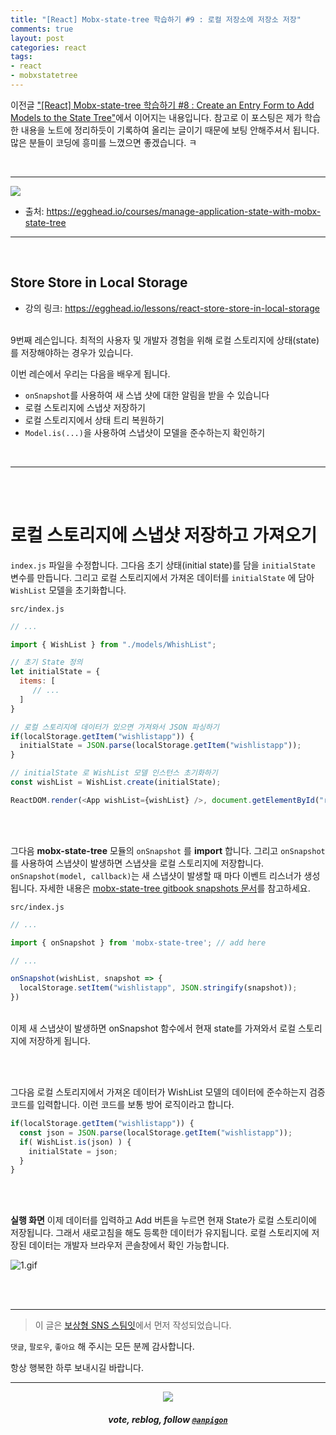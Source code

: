 ```yaml
---
title: "[React] Mobx-state-tree 학습하기 #9 : 로컬 저장소에 저장소 저장"
comments: true
layout: post
categories: react
tags:
- react
- mobxstatetree
---
```


이전글 ["\[React\] Mobx-state-tree 학습하기 #8 : Create an Entry Form to Add Models to the State Tree"](/zzan/@anpigon/react-mobx-state-tree-8-create-an-entry-form-to-add-models-to-the-state-tree)에서 이어지는 내용입니다. 참고로 이 포스팅은 제가 학습한 내용을 노트에 정리하듯이 기록하여 올리는 글이기 때문에 보팅 안해주셔서 됩니다.  많은 분들이 코딩에 흥미를  느꼈으면 좋겠습니다.  ㅋ

<br>

***

![](https://files.steempeak.com/file/steempeak/anpigon/sYISPibs-E1848CE185A6E18486E185A9E186A820E1848BE185A5E186B9E18482E185B3E186AB20E18483E185B5E1848CE185A1E1848BE185B5E186AB.png)
* 출처: https://egghead.io/courses/manage-application-state-with-mobx-state-tree

***

<br>

## Store Store in Local Storage

* 강의 링크: https://egghead.io/lessons/react-store-store-in-local-storage

<br>9번째 레슨입니다.  최적의 사용자 및 개발자 경험을 위해 로컬 스토리지에 상태(state)를 저장해야하는 경우가 있습니다.

이번 레슨에서 우리는 다음을 배우게 됩니다.

* `onSnapshot`를 사용하여 새 스냅 샷에 대한 알림을 받을 수 있습니다
* 로컬 스토리지에 스냅샷 저장하기
* 로컬 스토리지에서 상태 트리 복원하기
* `Model.is(...)`을 사용하여 스냅샷이 모델을 준수하는지 확인하기

<br>

***

<br>
<br>

# 로컬 스토리지에 스냅샷 저장하고 가져오기

`index.js` 파일을 수정합니다. 그다음 초기 상태(initial state)를 담을 `initialState` 변수를 만듭니다. 그리고 로컬 스토리지에서 가져온 데이터를  `initialState` 에 담아 `WishList` 모델을 초기화합니다.

`src/index.js`

```js
// ...

import { WishList } from "./models/WhishList";

// 초기 State 정의
let initialState = {
  items: [
     // ...
  ]
}

// 로컬 스토리지에 데이터가 있으면 가져와서 JSON 파싱하기
if(localStorage.getItem("wishlistapp")) {
  initialState = JSON.parse(localStorage.getItem("wishlistapp")); 
}

// initialState 로 WishList 모델 인스턴스 초기화하기
const wishList = WishList.create(initialState);

ReactDOM.render(<App wishList={wishList} />, document.getElementById("root"));
```

<br>
<br>

 그다음 **mobx-state-tree** 모듈의 `onSnapshot` 를 **import** 합니다. 그리고 `onSnapshot` 를 사용하여 스냅샷이 발생하면 스냅샷을 로컬 스토리지에 저장합니다. `onSnapshot(model, callback)`는  새 스냅샷이 발생할 때 마다 이벤트 리스너가 생성됩니다. 자세한 내용은 [mobx-state-tree gitbook snapshots 문서](https://mobx-state-tree.gitbook.io/docs/concepts/snapshots)를 참고하세요.

`src/index.js`

```js
// ...

import { onSnapshot } from 'mobx-state-tree'; // add here

// ...

onSnapshot(wishList, snapshot => {
  localStorage.setItem("wishlistapp", JSON.stringify(snapshot));
})
```

<br>이제 새 스냅샷이 발생하면 onSnapshot 함수에서 현재 state를 가져와서 로컬 스토리지에 저장하게 됩니다.

<br> 
<br> 

그다음 로컬 스토리지에서 가져온 데이터가 WishList 모델의 데이터에 준수하는지 검증 코드를 입력합니다. 이런 코드를 보통 방어 로직이라고 합니다.

```js
if(localStorage.getItem("wishlistapp")) {
  const json = JSON.parse(localStorage.getItem("wishlistapp"));
  if( WishList.is(json) ) {
    initialState = json;
  }
}
```

<br> 
<br> 

**실행 화면**
이제 데이터를 입력하고 Add 버튼을 누르면 현재 State가 로컬 스토리이에 저장됩니다. 그래서 새로고침을 해도 등록한 데이터가 유지됩니다.  로컬 스토리지에 저장된 데이터는 개발자 브라우저 콘솔창에서 확인 가능합니다.

![1.gif](https://files.steempeak.com/file/steempeak/anpigon/zWYSnZOi-1.gif)

<br>
<br>

***

> 이 글은 [보상형 SNS 스팀잇](https://steemit.com/@anpigon)에서 먼저 작성되었습니다.

 `댓글`, `팔로우`, `좋아요` 해 주시는 모든 분께 감사합니다.

항상 행복한 하루 보내시길 바랍니다.

***

<center><img src='https://steemitimages.com/400x0/https://cdn.steemitimages.com/DQmQmWhMN6zNrLmKJRKhvSScEgWZmpb8zCeE2Gray1krbv6/BC054B6E-6F73-46D0-88E4-C88EB8167037.jpeg'><h5>vote, reblog, follow <code><a href='https://steemit.com/@anpigon'>@anpigon</a></code></h5></center>

<br>